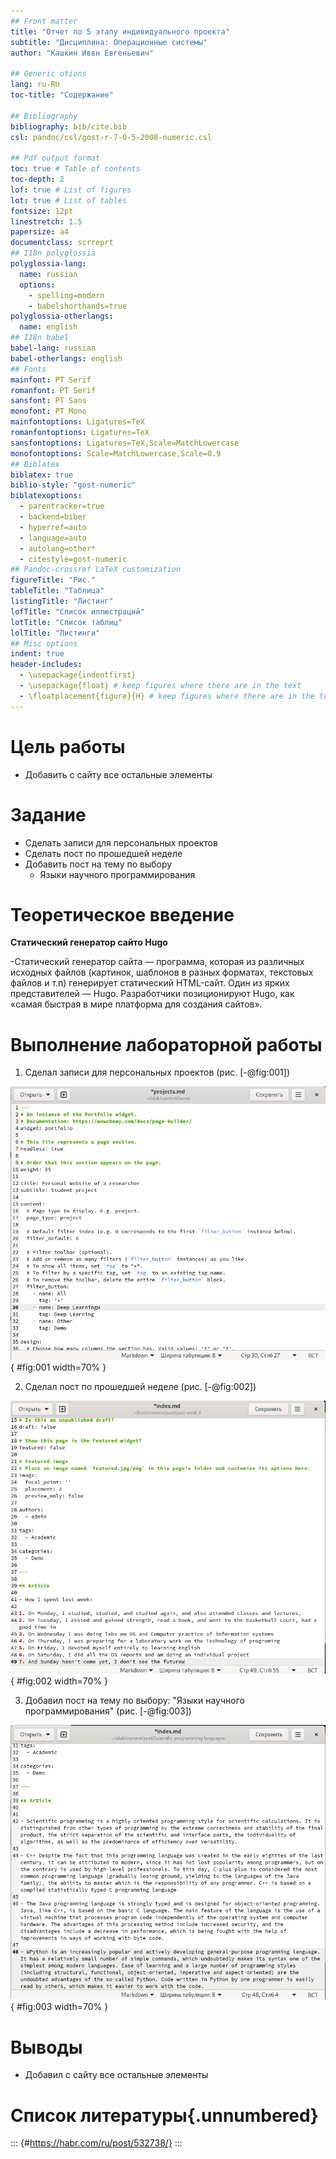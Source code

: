 ```yaml
---
## Front matter
title: "Oтчет по 5 этапу индивидуального проекта"
subtitle: "Дисциплина: Операционные системы"
author: "Кашкин Иввн Евгеньевич"

## Generic otions
lang: ru-RU
toc-title: "Содержание"

## Bibliography
bibliography: bib/cite.bib
csl: pandoc/csl/gost-r-7-0-5-2008-numeric.csl

## Pdf output format
toc: true # Table of contents
toc-depth: 2
lof: true # List of figures
lot: true # List of tables
fontsize: 12pt
linestretch: 1.5
papersize: a4
documentclass: scrreprt
## I18n polyglossia
polyglossia-lang:
  name: russian
  options:
	- spelling=modern
	- babelshorthands=true
polyglossia-otherlangs:
  name: english
## I18n babel
babel-lang: russian
babel-otherlangs: english
## Fonts
mainfont: PT Serif
romanfont: PT Serif
sansfont: PT Sans
monofont: PT Mono
mainfontoptions: Ligatures=TeX
romanfontoptions: Ligatures=TeX
sansfontoptions: Ligatures=TeX,Scale=MatchLowercase
monofontoptions: Scale=MatchLowercase,Scale=0.9
## Biblatex
biblatex: true
biblio-style: "gost-numeric"
biblatexoptions:
  - parentracker=true
  - backend=biber
  - hyperref=auto
  - language=auto
  - autolang=other*
  - citestyle=gost-numeric
## Pandoc-crossref LaTeX customization
figureTitle: "Рис."
tableTitle: "Таблица"
listingTitle: "Листинг"
lofTitle: "Список иллюстраций"
lotTitle: "Список таблиц"
lolTitle: "Листинги"
## Misc options
indent: true
header-includes:
  - \usepackage{indentfirst}
  - \usepackage{float} # keep figures where there are in the text
  - \floatplacement{figure}{H} # keep figures where there are in the text
---
```


# Цель работы

- Добавить с сайту все остальные элементы

# Задание

- Сделать записи для персональных проектов
- Сделать пост по прошедшей неделе
- Добавить пост на тему по выбору
  - Языки научного программирования

# Теоретическое введение

**Статический генератор сайто Hugo**

-Статический генератор сайта — программа, которая из различных исходных файлов (картинок, шаблонов в разных форматах, текстовых файлов и т.п) генерирует статический HTML-сайт. Один из ярких представителей — Hugo. Разработчики позиционируют Hugo, как «самая быстрая в мире платформа для создания сайтов».

# Выполнение лабораторной работы

1. Сделал записи для персональных проектов (рис. [-@fig:001])

![Пресональный проект](image/1.png){ #fig:001 width=70% }

2. Сделал пост по прошедшей неделе (рис. [-@fig:002])
  
![Past week](image/2.png){ #fig:002 width=70% }

3. Добавил пост на тему по выбору: "Языки научного программирования" (рис. [-@fig:003])

![Языки научного программирования](image/3.png){ #fig:003 width=70% }

# Выводы

- Добавил с сайту все остальные элементы

# Список литературы{.unnumbered}

::: {#https://habr.com/ru/post/532738/}
:::
